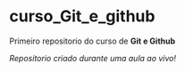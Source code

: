 # curso_Git_e_github
Primeiro repositorio do curso de **Git e Github**

*Repositorio criado durante uma aula ao vivo!*


